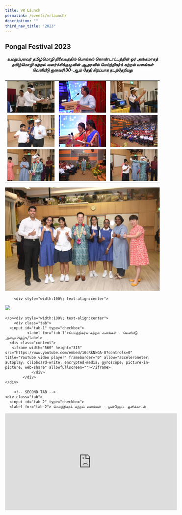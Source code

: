 ```yaml
---
title: VR Launch
permalink: /events/vrlaunch/
description: ""
third_nav_title: "2023"
---
```

## Pongal Festival 2023

##### **<center>உமறுப்புலவர் தமிழ்மொழி நிலையத்தில் பொங்கல் கொண்டாட்டத்தின் ஓர் அங்கமாகத் தமிழ்மொழி கற்றல் வளர்ச்சிக்குழுவின் ஆதரவில் மெய்ந்நிகர்க் கற்றல் வளங்கள் வெளியீடு ஜனவரி 30-ஆம் தேதி சிறப்பாக நடந்தேறியது</center>**

|  | | |
| -------- | -------- | -------- |
|  ![](/images/VR/VR1.jpg)    |  ![](/images/VR/VR10.jpg)    |   ![](/images/VR/VR3.jpg)   |
|   ![](/images/VR/VR4.jpg)   |  ![](/images/VR/VR2.jpg)    |  ![](/images/VR/VR6.jpg)    |
|   ![](/images/VR/VR7.jpg)   |    ![](/images/VR/VR8.jpg)  |  ![](/images/VR/VR9.jpg)    |

![](/images/VR/VR5.jpg)


<style>
      .button {
        background-color: #1a3d6e;
						  font-family: arial, sans-serif;
        border: none;
        color: white;
        padding: 20px 34px;
        text-align: center;
        text-decoration: none;
        display: inline-block;
        font-weight: 700;
        margin: 4px 2px;
        cursor: pointer;
      }
    </style>
  <style>
				   .tab, .tab * {
      font-family: arial, sans-serif;
      box-sizing: border-box;
    }
    .tab { max-width:950px; }
    
    .tab input { display: none; }
    
  
    .tab label {
   
      position: relative; 
      display: block;
      width: 100%;
      margin-top: 10px;
      padding: 10px;
     
   
      font-weight: 700;
      color: #fff;
      background: #1a3d6e;
      cursor: pointer;
    }
    

    .tab .content {
      background: #fff;
      overflow: hidden;
      transition: max-height 0.3s;
      max-height: 0;
    }
    .tab .content p { padding: 10px; }
    
  
    .tab input:checked ~ .content { max-height: 100vh; }
    
  
    .tab label::after {
   
      display: block;  
      content: "\25b6";
     
    
      position: absolute;
      right: 10px; top: 10px;
     
   
      transition: all 0.4s;
    }
     
   
    .tab input:checked ~ label::after { transform: rotate(90deg); }
	</style>


		<div style="width:100%; text-align:center">
  <img src="https://raw.githubusercontent.com/isomerpages/moe-uptlc/staging/images/VR%20Launch.png">
				<p style="text-align:&nbsp;center">


	</p><div style="width:100%; text-align:center">
	    <div class="tab">
      <input id="tab-1" type="checkbox">
		      <label for="tab-1">மெய்ந்நிகர்க் கற்றல் வளங்கள் - வெளியீடு அழைப்பிதழ்</label>
      <div class="content">
       <iframe width="560" height="315" src="https://www.youtube.com/embed/16cRkNkGA-8?controls=0" title="YouTube video player" frameborder="0" allow="accelerometer; autoplay; clipboard-write; encrypted-media; gyroscope; picture-in-picture; web-share" allowfullscreen=""></iframe>
				</div>
			</div>
    </div>
	
        <!-- SECOND TAB -->
    <div class="tab">
      <input id="tab-2" type="checkbox">
      <label for="tab-2"> மெய்ந்நிகர்க் கற்றல் வளங்கள் - முன்னோட்ட ஒளிக்காட்சி 
</label>
      <div class="content">
       <iframe width="560" height="315" src="https://www.youtube.com/embed/U76qL4jOq1Q?controls=0" title="YouTube video player" frameborder="0" allow="accelerometer; autoplay; clipboard-write; encrypted-media; gyroscope; picture-in-picture; web-share" allowfullscreen=""></iframe>
    </div>
				</div></div>